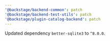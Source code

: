 ```yaml
---
'@backstage/backend-common': patch
'@backstage/backend-test-utils': patch
'@backstage/plugin-catalog-backend': patch
---
```


Updated dependency `better-sqlite3` to `^8.0.0`.
